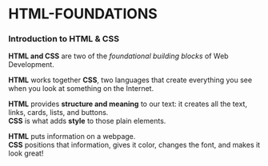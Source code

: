 # HTML-FOUNDATIONS

### Introduction to HTML & CSS

**HTML and CSS** are two of the *foundational building blocks* of Web Development.

**HTML** works together **CSS**, two languages that create everything you see when you look at something on the Internet.

**HTML** provides **structure and meaning** to our text: it creates all the text, links, cards, lists, and buttons.<br>
**CSS** is what adds **style** to those plain elements.

**HTML** puts information on a webpage.<br>
**CSS** positions that information, gives it color, changes the font, and makes it look great!
